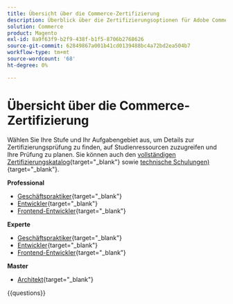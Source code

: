 ```yaml
---
title: Übersicht über die Commerce-Zertifizierung
description: Überblick über die Zertifizierungsoptionen für Adobe Commerce
solution: Commerce
product: Magento
exl-id: 8a9f63f9-b2f9-438f-b1f5-8706b2768626
source-git-commit: 62849867a001b41cd0139488bc4a72bd2ea504b7
workflow-type: tm+mt
source-wordcount: '68'
ht-degree: 0%

---
```


# Übersicht über die Commerce-Zertifizierung

Wählen Sie Ihre Stufe und Ihr Aufgabengebiet aus, um Details zur Zertifizierungsprüfung zu finden, auf Studienressourcen zuzugreifen und Ihre Prüfung zu planen. Sie können auch den [vollständigen Zertifizierungskatalog](https://certification.adobe.com/certifications){target="_blank"} sowie [technische Schulungen) ](https://certification.adobe.com/courses/?/courses){target="_blank"}.

**Professional**

* [Geschäftspraktiker](https://certification.adobe.com/certification/business-practitioner-professional){target="_blank"} <!--AD0-E712-->
* [Entwickler](https://certification.adobe.com/certification/adobe-commerce-developer-professional-v2){target="_blank"} <!--AD0-E724-->
* [Frontend-Entwickler](https://certification.adobe.com/certification/front-end-developer-professional){target="_blank"} <!--AD0-E721-->

**Experte**

* [Geschäftspraktiker](https://certification.adobe.com/certification/adobe-commerce-business-practitioner-expert){target="_blank"} <!--AD0-E708-->
* [Entwickler](https://certification.adobe.com/certification/adobe-commerce-developer-expert-v2){target="_blank"} <!--AD0-E716-->
* [Frontend-Entwickler](https://certification.adobe.com/certification/front-end-developer-expert-v2){target="_blank"} <!--AD0-E727-->

**Master**

* [Architekt](https://certification.adobe.com/certification/commerce-architect-master){target="_blank"} <!--AD0-E722-->

{{questions}}

